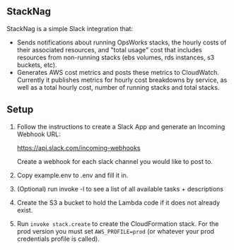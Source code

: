 ## StackNag

StackNag is a simple Slack integration that:
- Sends notifications about running OpsWorks stacks, the hourly costs of their associated resources,
and "total usage" cost that includes resources from non-running stacks
(ebs volumes, rds instances, s3 buckets, etc).
- Generates AWS cost metrics and posts these metrics to CloudWatch.
Currently it publishes metrics for hourly cost breakdowns by service, as well as
a total hourly cost, number of running stacks and total stacks.

## Setup

1. Follow the instructions to create a Slack App and generate an
Incoming Webhook URL:

    https://api.slack.com/incoming-webhooks

    Create a webhook for each slack channel you would like to post to.

2. Copy example.env to .env and fill it in.

3. (Optional) run invoke -l to see a list of all available tasks + descriptions

4. Create the S3 a bucket to hold the Lambda code if it does not already exist.

5. Run `invoke stack.create` to create the CloudFormation stack. For the prod version you must set `AWS_PROFILE=prod` (or whatever your prod credentials profile is called).
